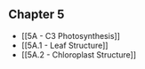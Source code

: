 

## Chapter 5
- [[5A - C3 Photosynthesis]]
- [[5A.1 - Leaf Structure]]
- [[5A.2 - Chloroplast Structure]]